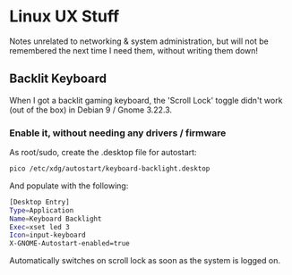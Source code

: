 # Linux UX Stuff
Notes unrelated to networking & system administration, but will not be remembered the next time I need them, without writing them down!

## Backlit Keyboard
When I got a backlit gaming keyboard, the 'Scroll Lock' toggle didn't work (out of the box) in Debian 9 / Gnome 3.22.3.

### Enable it, without needing any drivers / firmware

As root/sudo, create the .desktop file for autostart:
```bash
pico /etc/xdg/autostart/keyboard-backlight.desktop
```

And populate with the following:
```bash
[Desktop Entry]
Type=Application
Name=Keyboard Backlight
Exec=xset led 3
Icon=input-keyboard
X-GNOME-Autostart-enabled=true
```

Automatically switches on scroll lock as soon as the system is logged on.
